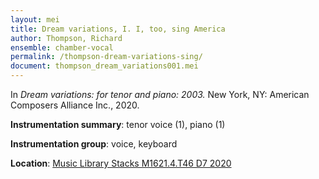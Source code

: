 ```yaml
---
layout: mei
title: Dream variations, I. I, too, sing America
author: Thompson, Richard
ensemble: chamber-vocal
permalink: /thompson-dream-variations-sing/
document: thompson_dream_variations001.mei
---
```


In *Dream variations: for tenor and piano: 2003.* New York, NY: American Composers Alliance Inc., 2020.

**Instrumentation summary**: tenor voice (1), piano (1)

**Instrumentation group**: voice, keyboard

**Location**: <a href="https://tufts.primo.exlibrisgroup.com/permalink/01TUN_INST/1kc9gia/alma991018728135803851" target="_blank">Music Library Stacks M1621.4.T46 D7 2020</a>
